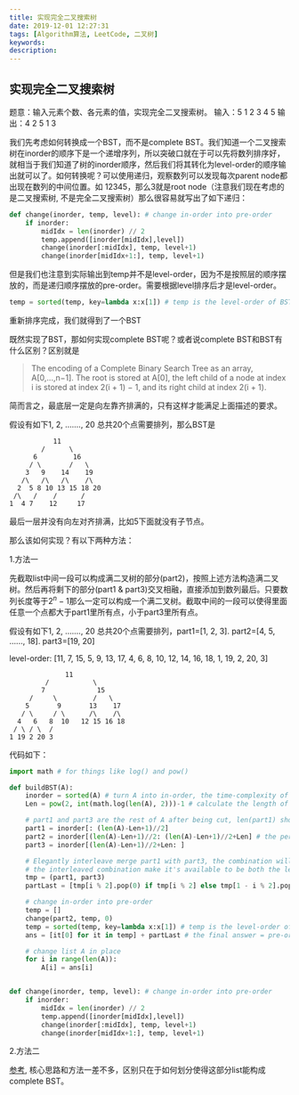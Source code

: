 ```yaml
---
title: 实现完全二叉搜索树
date: 2019-12-01 12:27:31
tags: [Algorithm算法, LeetCode, 二叉树]
keywords:
description:
---
```


## 实现完全二叉搜索树

题意：输入元素个数、各元素的值，实现完全二叉搜索树。
输入：5
1 2 3 4 5
输出：4 2 5 1 3

<!--more-->

我们先考虑如何转换成一个BST，而不是complete BST。我们知道一个二叉搜索树在inorder的顺序下是一个递增序列，所以突破口就在于可以先将数列排序好，就相当于我们知道了树的inorder顺序，然后我们将其转化为level-order的顺序输出就可以了。如何转换呢？可以使用递归，观察数列可以发现每次parent node都出现在数列的中间位置。如 12345，那么3就是root node（注意我们现在考虑的是二叉搜索树, 不是完全二叉搜索树）那么很容易就写出了如下递归：

```python
def change(inorder, temp, level): # change in-order into pre-order
    if inorder:
        midIdx = len(inorder) // 2
        temp.append([inorder[midIdx],level])
        change(inorder[:midIdx], temp, level+1)
        change(inorder[midIdx+1:], temp, level+1)
```

但是我们也注意到实际输出到temp并不是level-order，因为不是按照层的顺序摆放的，而是递归顺序摆放的pre-order。需要根据level排序后才是level-order。

```python
temp = sorted(temp, key=lambda x:x[1]) # temp is the level-order of BST
```

重新排序完成，我们就得到了一个BST

既然实现了BST，那如何实现complete BST呢？或者说complete BST和BST有什么区别？区别就是

> The encoding of a Complete Binary Search Tree as an array, A[0,...,n−1]. The root is stored at A[0], the left child of a node at index i is stored at index 2(i + 1) − 1, and its right child at index 2(i + 1).

简而言之，最底层一定是向左靠齐排满的，只有这样才能满足上面描述的要求。

假设有如下1, 2, ......., 20 总共20个点需要排列，那么BST是

```
           11
        /      \
      6         16
     / \       /   \
    3   9    14    19
   /\   /\   /\    /\
  2  5 8 10 13 15 18 20
 /\   /    /      /
1  4 7    12     17
```

最后一层并没有向左对齐排满，比如5下面就没有子节点。

那么该如何实现？有以下两种方法：

1.方法一

先截取list中间一段可以构成满二叉树的部分(part2)，按照上述方法构造满二叉树。然后再将剩下的部分(part1 & part3)交叉相融，直接添加到数列最后。只要数列长度等于$2^n-1$那么一定可以构成一个满二叉树。截取中间的一段可以使得里面任意一个点都大于part1里所有点，小于part3里所有点。

假设有如下1, 2, ......., 20 总共20个点需要排列，part1=[1, 2, 3].  part2=[4, 5, ......, 18].  part3=[19, 20]

level-order: [11, 7, 15, 5, 9, 13, 17, 4, 6, 8, 10, 12, 14, 16, 18, 1, 19, 2, 20, 3]

```
              11
         /           \
        7             15
     /     \         /   \
    5       9       13    17
   / \     / \      /\    /\
  4   6   8  10   12 15 16 18
 / \ / \  / 
1 19 2 20 3
```

代码如下：

```python
import math # for things like log() and pow()

def buildBST(A):
    inorder = sorted(A) # turn A into in-order, the time-complexity of sorted is O(nlogn)
    Len = pow(2, int(math.log(len(A), 2)))-1 # calculate the length of A's perfect part which can built a complete BST

    # part1 and part3 are the rest of A after being cut, len(part1) should equal or one more than len(part3)
    part1 = inorder[: (len(A)-Len+1)//2]
    part2 = inorder[(len(A)-Len+1)//2: (len(A)-Len+1)//2+Len] # the perfect part of A
    part3 = inorder[(len(A)-Len+1)//2+Len: ]

    # Elegantly interleave merge part1 with part3, the combination will be added to the end of complete BST
    # the interleaved combination make it's available to be both the left and right node of any node in the last layer
    tmp = (part1, part3)
    partLast = [tmp[i % 2].pop(0) if tmp[i % 2] else tmp[1 - i % 2].pop(0) for i in range(len(part1) + len(part3))]

    # change in-order into pre-order
    temp = []
    change(part2, temp, 0)
    temp = sorted(temp, key=lambda x:x[1]) # temp is the level-order of BST
    ans = [it[0] for it in temp] + partLast # the final answer = pre-order BST + combination

    # change list A in place
    for i in range(len(A)):
        A[i] = ans[i]


def change(inorder, temp, level): # change in-order into pre-order
    if inorder:
        midIdx = len(inorder) // 2
        temp.append([inorder[midIdx],level])
        change(inorder[:midIdx], temp, level+1)
        change(inorder[midIdx+1:], temp, level+1)
```

2.方法二

[参考](https://blog.csdn.net/BJR_HJF/article/details/81544721), 核心思路和方法一差不多，区别只在于如何划分使得这部分list能构成complete BST。